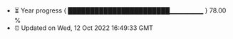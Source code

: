 - ⏳ Year progress { ███████████████████████▁▁▁▁▁▁▁ } 78.00 %
- ⏰ Updated on Wed, 12 Oct 2022 16:49:33 GMT

